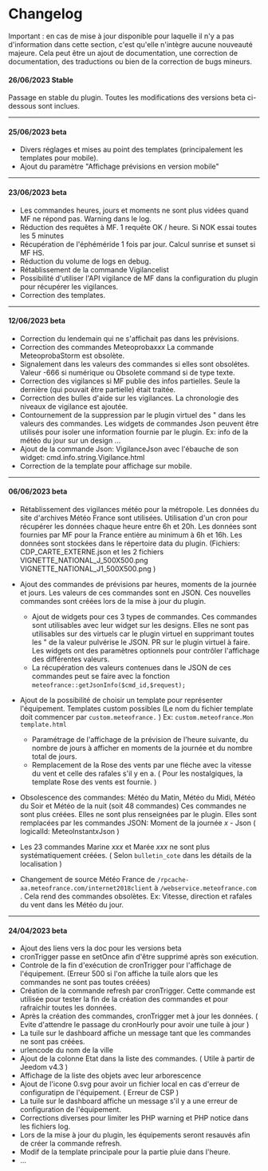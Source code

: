 # Changelog

Important : en cas de mise à jour disponible pour laquelle il n'y a pas d'information dans cette section, c'est qu'elle n'intègre aucune nouveauté majeure. Cela peut être un ajout de documentation, une correction de documentation, des traductions ou bien de la correction de bugs mineurs.

#### 26/06/2023 Stable
Passage en stable du plugin. Toutes les modifications des versions beta ci-dessous sont inclues.

***
#### 25/06/2023 beta
- Divers réglages et mises au point des templates (principalement les templates pour mobile).
- Ajout du paramètre "Affichage prévisions en version mobile"

***
#### 23/06/2023 beta
- Les commandes heures, jours et moments ne sont plus vidées quand MF ne répond pas. Warning dans le log.
- Réduction des requêtes à MF. 1 requête OK / heure. Si NOK essai toutes les 5 minutes
- Récupération de l'éphéméride 1 fois par jour. Calcul sunrise et sunset si MF HS.
- Réduction du volume de logs en debug.
- Rétablissement de la commande Vigilancelist
- Possibilité d'utiliser l'API vigilance de MF dans la configuration du plugin pour récupérer les vigilances.
- Correction des templates.
  
***
#### 12/06/2023 beta
- Correction du lendemain qui ne s'affichait pas dans les prévisions.
- Correction des commandes Meteoproba*xxx* La commande MeteoprobaStorm est obsolète.
- Signalement dans les valeurs des commandes si elles sont obsolétes. Valeur -666 si numérique ou Obsolete command si de type texte.
- Correction des vigilances si MF publie des infos partielles. Seule la dernière (qui pouvait être partielle) était traitée.
- Correction des bulles d'aide sur les vigilances. La chronologie des niveaux de vigilance est ajoutée.
- Contournement de la suppression par le plugin virtuel des " dans les valeurs des commandes. Les widgets de commandes Json peuvent être utilisés pour isoler une information fournie par le plugin. Ex: info de la météo du jour sur un design ...
- Ajout de la commande Json: VigilanceJson avec l'ébauche de son widget: cmd.info.string.Vigilance.html
- Correction de la template pour affichage sur mobile.

***
#### 06/06/2023 beta
- Rétablissement des vigilances météo pour la métropole. Les données du site d'archives Météo France sont utilisées. Utilisation d'un cron pour récupérer les données chaque heure entre 6h et 20h. Les données sont fournies par MF pour la France entière au minimum à 6h et 16h. Les données sont stockées dans le répertoire data du plugin. (Fichiers: CDP_CARTE_EXTERNE.json et les 2 fichiers VIGNETTE_NATIONAL_J_500X500.png VIGNETTE_NATIONAL_J1_500X500.png )
- Ajout des commandes de prévisions par heures, moments de la journée et jours. Les valeurs de ces commandes sont en JSON. Ces nouvelles commandes sont créées lors de la mise à jour du plugin. 
  - Ajout de widgets pour ces 3 types de commandes. Ces commandes sont utilisables avec leur widget sur les designs. Elles ne sont pas utilisables sur des virtuels car le plugin virtuel en supprimant toutes les " de la valeur pulvérise le JSON. PR sur le plugin virtuel à faire. Les widgets ont des paramètres optionnels pour contrôler l'affichage des différentes valeurs.
  - La récupération des valeurs contenues dans le JSON de ces commandes peut se faire avec la fonction `meteofrance::getJsonInfo($cmd_id,$request);`
- Ajout de la possibilité de choisir un template pour représenter l'équipement. Templates custom possibles (Le nom du fichier template doit commencer par `custom.meteofrance.` ) Ex: `custom.meteofrance.Mon template.html`
  - Paramétrage de l'affichage de la prévision de l'heure suivante, du nombre de jours à afficher en moments de la journée et du nombre total de jours.
  - Remplacement de la Rose des vents par une fléche avec la vitesse du vent et celle des rafales s'il y en a. ( Pour les nostalgiques, la template Rose des vents est fournie. )

- Obsolescence des commandes: Météo du Matin, Météo du Midi, Météo du Soir et Météo de la nuit (soit 48 commandes) Ces commandes ne sont plus créées. Elles ne sont plus renseignées par le plugin. Elles sont remplacées par les commandes JSON: Moment de la journée *x* - Json ( logicalId: MeteoInstant*x*Json )
- Les 23 commandes Marine *xxx* et Marée *xxx* ne sont plus systématiquement créées. ( Selon `bulletin_cote` dans les détails de la localisation ) 
- Changement de source Météo France de `/rpcache-aa.meteofrance.com/internet2018client` à `/webservice.meteofrance.com` . Cela rend des commandes obsolètes. Ex: Vitesse, direction et rafales du vent dans les Météo du jour.


***

#### 24/04/2023 beta
- Ajout des liens vers la doc pour les versions beta
- cronTrigger passe en setOnce afin d'être supprimé après son exécution.
- Controle de la fin d'exécution de cronTrigger pour l'affichage de l'équipement. (Erreur 500 si l'on affiche la tuile alors que les commandes ne sont pas toutes créées)
- Création de la commande refresh par cronTrigger. Cette commande est utilisée pour tester la fin de la création des commandes et pour rafraichir toutes les données.
- Après la création des commandes, cronTrigger met à jour les données. ( Evite d'attendre le passage du cronHourly pour avoir une tuile à jour )
- La tuile sur le dashboard affiche un message tant que les commandes ne sont pas créées.
- urlencode du nom de la ville
- Ajout de la colonne Etat dans la liste des commandes. ( Utile à partir de Jeedom v4.3 )
- Affichage de la liste des objets avec leur arborescence
- Ajout de l'icone 0.svg pour avoir un fichier local en cas d'erreur de configuratipn de l'équipement. ( Erreur de CSP )
- La tuile sur le dashboard affiche un message s'il y a une erreur de configuration de l'équipement.
- Corrections diverses pour limiter les PHP warning et PHP notice dans les fichiers log.
- Lors de la mise à jour du plugin, les équipements seront resauvés afin de créer la commande refresh.
- Modif de la template principale pour la partie pluie dans l'heure.
- ...
